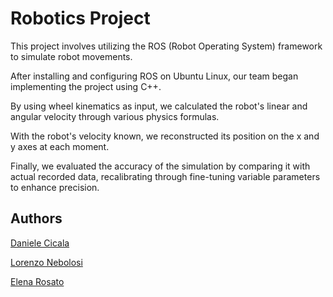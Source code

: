 # Robotics Project

This project involves utilizing the ROS (Robot Operating System) framework to simulate robot movements.

After installing and configuring ROS on Ubuntu Linux, our team began implementing the project using C++.

By using wheel kinematics as input, we calculated the robot's linear and angular velocity through various physics formulas.

With the robot's velocity known, we reconstructed its position on the x and y axes at each moment.

Finally, we evaluated the accuracy of the simulation by comparing it with actual recorded data, recalibrating through fine-tuning variable parameters to enhance precision.

## Authors

[Daniele Cicala](https://github.com/99-Daniele)

[Lorenzo Nebolosi](https://github.com/lorenzonebolosi)

[Elena Rosato](https://github.com/rosatele)
